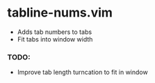 # tabline-nums.vim

* Adds tab numbers to tabs
* Fit tabs into window width

### TODO:

* Improve tab length turncation to fit in window
